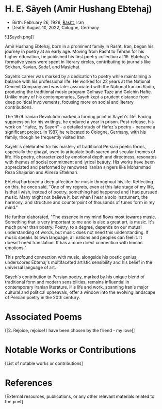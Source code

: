 # H. E. Sāyeh (Amir Hushang Ebtehaj) 

- Birth: February 26, 1928, [Rasht](https://maps.app.goo.gl/Rqeks2ZeTdHMz8rE9), Iran
- Death: August 10, 2022, Cologne, Germany

![[Sayeh.png]]


Amir Hushang Ebtehaj, born in a prominent family in Rasht, Iran, began his journey in poetry at an early age. Moving from Rasht to Tehran for his higher education, he published his first poetry collection at 19. Ebtehaj's formative years were spent in literary circles, contributing to journals like Sokhan, Kavian, Sadaf, and Maslehat.

Sayeh’s career was marked by a dedication to poetry while maintaining a balance with his professional life. He worked for 22 years at the National Cement Company and was later associated with the National Iranian Radio, producing the traditional music program Golhaye Taze and Golchin Hafte. Unlike many of his contemporaries, Sayeh kept a prudent distance from deep political involvements, focusing more on social and literary contributions.

The 1979 Iranian Revolution marked a turning point in Sayeh's life. Facing suppression for his writings, he endured a year in prison. Post-release, his work on "Hafez, by Sayeh" - a detailed study of Hafez's poetry - became a significant project. In 1987, he relocated to Cologne, Germany, with his family, though he frequently visited Iran.

Sayeh is celebrated for his mastery of traditional Persian poetic forms, especially the ghazal, used to articulate both sacred and secular themes of life. His poetry, characterized by emotional depth and directness, resonates with themes of social commitment and lyrical beauty. His works have been appreciated and performed by renowned Iranian singers like Mohammad Reza Shajarian and Alireza Eftekhari.

Ebtehaj harbored a deep affection for music throughout his life. Reflecting on this, he once said, "One of my regrets, even at this late stage of my life, is that I wish, instead of poetry, something had happened and I had pursued music. Many might not believe it, but when I hear a solo instrument, the harmony,  and structure and counterpoint of thousands of tunes form in my mind."

He further elaborated, "The essence in my mind flows most towards music. Something that is very important to me and is also a great art, is music. It's much purer than poetry. Poetry, to a degree, depends on our mutual understanding of words, but music does not need this understanding. If music speaks its own language, all nations and peoples can feel it. It doesn't need translation. It has a more direct connection with human emotions."

This profound connection with music, alongside his poetic genius, underscores Ebtehaj's multifaceted artistic sensibility and his belief in the universal language of art.

Sayeh's contribution to Persian poetry, marked by his unique blend of traditional form and modern sensibilities, remains influential in contemporary Iranian literature. His life and work, spanning Iran's major cultural and political upheavals, offer a window into the evolving landscape of Persian poetry in the 20th century.

# Associated Poems
[[2. Rejoice, rejoice! I have been chosen by the  friend - my love]]

# Notable Works or Contributions
[List of notable works or contributions]

# References
[External resources, publications, or any other relevant materials related to the poet]
